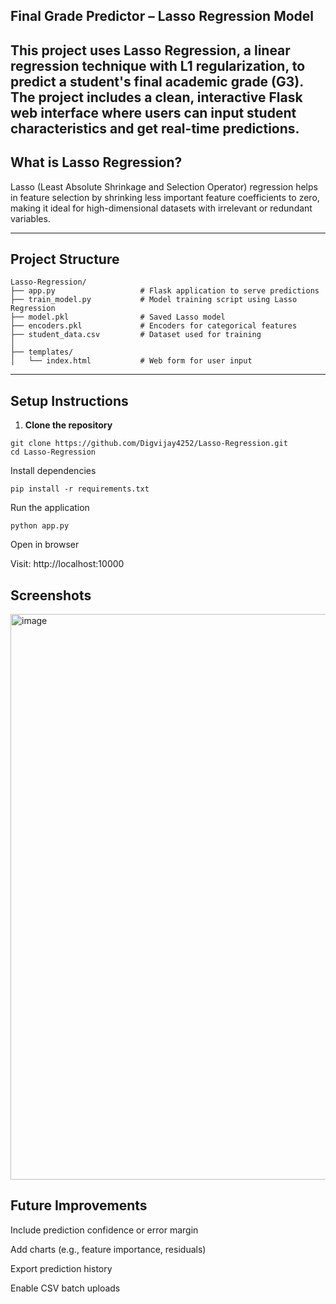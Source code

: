 <!-- # Lasso-Regression

<img width="1900" height="905" alt="image" src="https://github.com/user-attachments/assets/7dcf124b-88fb-479e-8940-39fc8bbacb1e" /> -->

## Final Grade Predictor – Lasso Regression Model

This project uses Lasso Regression, a linear regression technique with L1 regularization, to predict a student's final academic grade (G3). The project includes a clean, interactive Flask web interface where users can input student characteristics and get real-time predictions.
---

## What is Lasso Regression?

Lasso (Least Absolute Shrinkage and Selection Operator) regression helps in feature selection by shrinking less important feature coefficients to zero, making it ideal for high-dimensional datasets with irrelevant or redundant variables.

---

##  Project Structure
```
Lasso-Regression/
├── app.py                   # Flask application to serve predictions
├── train_model.py           # Model training script using Lasso Regression
├── model.pkl                # Saved Lasso model
├── encoders.pkl             # Encoders for categorical features
├── student_data.csv         # Dataset used for training
│
├── templates/
│   └── index.html           # Web form for user input

```
---

##  Setup Instructions

1. **Clone the repository**

```
git clone https://github.com/Digvijay4252/Lasso-Regression.git
cd Lasso-Regression
```
Install dependencies
```
pip install -r requirements.txt
```
Run the application
```
python app.py
```
Open in browser

Visit: http://localhost:10000

## Screenshots
<img width="1900" height="905" alt="image" src="https://github.com/user-attachments/assets/7dcf124b-88fb-479e-8940-39fc8bbacb1e" />

## Future Improvements
Include prediction confidence or error margin

Add charts (e.g., feature importance, residuals)

Export prediction history

Enable CSV batch uploads

